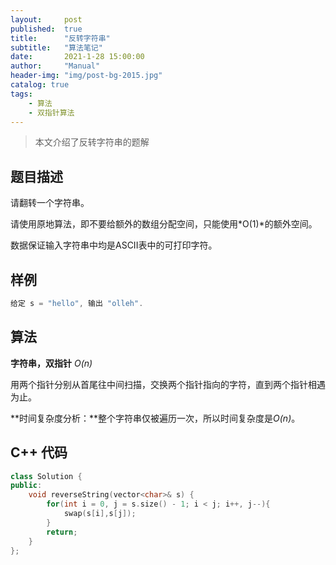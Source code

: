 ```yaml
---
layout:     post
published:  true
title:      "反转字符串"
subtitle:   "算法笔记"
date:       2021-1-28 15:00:00
author:     "Manual"
header-img: "img/post-bg-2015.jpg"
catalog: true
tags:
    - 算法
    - 双指针算法
---
```


> 本文介绍了反转字符串的题解

## 题目描述

请翻转一个字符串。

请使用原地算法，即不要给额外的数组分配空间，只能使用*O(1)*的额外空间。

数据保证输入字符串中均是ASCII表中的可打印字符。

## 样例

```c++
给定 s = "hello", 输出 "olleh".
```

## 算法

**字符串，双指针** *O(n)*

用两个指针分别从首尾往中间扫描，交换两个指针指向的字符，直到两个指针相遇为止。

**时间复杂度分析：**整个字符串仅被遍历一次，所以时间复杂度是*O(n)*。

## C++ 代码

```c++
class Solution {
public:
    void reverseString(vector<char>& s) {
        for(int i = 0, j = s.size() - 1; i < j; i++, j--){
            swap(s[i],s[j]);
        }
        return;
    }
};
```

